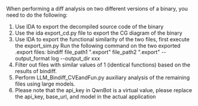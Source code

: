 When performing a diff analysis on two different versions of a binary, you need to do the following:
1. Use IDA to export the decompiled source code of the binary
2. Use the ida export_cd.py file to export the CG diagram of the binary
3. Use IDA to export the functional similarity of the two files, first execute the export_sim.py
Run the following command on the two exported .export files:
bindiff file_path1 ".export" file_path2   ".export" --output_format log --output_dir xxx
4. Filter out files with similar values of 1 (identical functions) based on the results of bindiff.
5. Perform LLM_Bindiff_CVEandFun.py auxiliary analysis of the remaining files using large models.
6. Please note that the api_key in QwnBot is a virtual value, please replace the api_key, base_url, and model in the actual application
